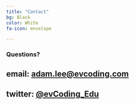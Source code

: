 ```yaml
---
title: "Contact"
bg: Black
color: White
fa-icon: envelope

---
```

<!--icon: img/sandcadjust2.png-->

<!-- ### [Follow me on Facebook](https://www.facebook.com/escapevelocitycoding)<br> -->
<!-- ### [Follow me on Instagram](https://www.instagram.com/escapevelocitycoding)<br> -->
<!-- <h1> (801) 623-2806
<h2> Call or Txt
<h3> <center><a href="tel:8016232806"><img src="img/phone icon.png" width="10%" height="10%"></a><br><br> -->

### Questions? 
## email: <a href="mailto:adam.lee@evcoding.com" target="_blank">adam.lee@evcoding.com</a><br>
## twitter: <a href="https://twitter.com/evCoding_Edu"> @evCoding_Edu </a>
